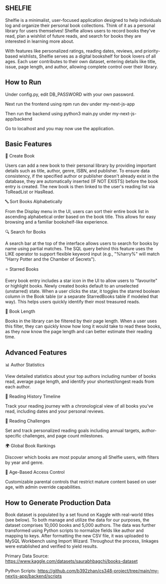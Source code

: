 ## SHELFIE
Shelfie is a minimalist, user-focused application designed to help individuals log and organize their personal book collections. Think of it as a personal library for users themselves! Shelfie allows users to record books they've read, plan a wishlist of future reads, and search for books they are interested in learning more about.

With features like personalized ratings, reading dates, reviews, and priority-based wishlists, Shelfie serves as a digital bookshelf for book lovers of all ages. Each user contributes to their own dataset, entering details like title, issue, page length, and author, allowing complete control over their library.

## How to Run
Under config.py, edit DB_PASSWORD with your own password.

Next run the frontend using npm run dev under my-next-js-app

Then run the backend using python3 main.py under my-next-js-app/backend

Go to localhost and you may now use the application.

## Basic Features
📘 Create Book

Users can add a new book to their personal library by providing important details such as title, author, genre, ISBN, and publisher. To ensure data consistency, if the specified author or publisher doesn't already exist in the database, they are automatically inserted (IF NOT EXISTS) before the book entry is created. The new book is then linked to the user's reading list via ToReadList or HasRead.

🔤 Sort Books Alphabetically

From the Display menu in the UI, users can sort their entire book list in ascending alphabetical order based on the book title. This allows for easy browsing and a familiar bookshelf-like experience.

🔍 Search for Books

A search bar at the top of the interface allows users to search for books by name using partial matches. The SQL query behind this feature uses the LIKE operator to support flexible keyword input (e.g., "%harry%" will match "Harry Potter and the Chamber of Secrets").

⭐ Starred Books

Every book entry includes a star icon in the UI to allow users to "favourite" or highlight books. Newly created books default to an unselected (unstarred) state. When a user clicks the star, it toggles the starred boolean column in the Book table (or a separate StarredBooks table if modeled that way). This helps users quickly identify their most treasured reads.

📖 Book Length

Books in the library can be filtered by their page length. When a user uses this filter, they can quickly know how long it would take to read these books, as they now know the page length and can better estimate their reading time.

## Advanced Features
📊 Author Statistics

View detailed statistics about your top authors including number of books read, average page length, and identify your shortest/longest reads from each author.

📅 Reading History Timeline

Track your reading journey with a chronological view of all books you've read, including dates and your personal reviews.

🎯 Reading Challenges

Set and track personalized reading goals including annual targets, author-specific challenges, and page count milestones.

🌍 Global Book Rankings

Discover which books are most popular among all Shelfie users, with filters by year and genre.

🔐 Age-Based Access Control

Customizable parental controls that restrict mature content based on user age, with admin override capabilities.

## How to Generate Production Data
Book dataset is populated by a set found on Kaggle with real-world titles (see below). To both manage and utilize the data for our purposes, the dataset comprises 10,000 books and 5,000 authors. The data was further transformed using Python scripts to normalize fields like author and mapping to keys. After formatting the new CSV file, it was uploaded to MySQL Workbench using Import Wizard. Throughout the process, linkages were established and verified to yield results.

Primary Data Source: https://www.kaggle.com/datasets/saurabhbagchi/books-dataset

Python Scripts: https://github.com/b392zhan/cs348-project/tree/main/my-nextjs-app/backend/scripts
